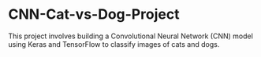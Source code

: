 # CNN-Cat-vs-Dog-Project
This project involves building a Convolutional Neural Network (CNN) model using Keras and TensorFlow to classify images of cats and dogs.
